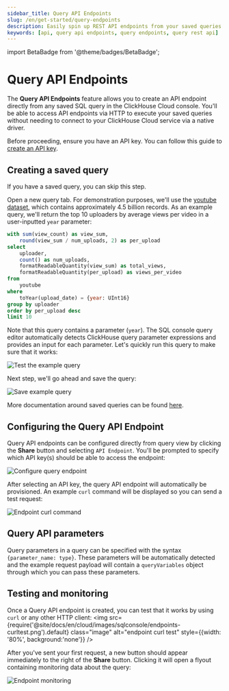 ```yaml
---
sidebar_title: Query API Endpoints
slug: /en/get-started/query-endpoints
description: Easily spin up REST API endpoints from your saved queries
keywords: [api, query api endpoints, query endpoints, query rest api]
---
```


import BetaBadge from '@theme/badges/BetaBadge';

# Query API Endpoints

<BetaBadge />

The **Query API Endpoints** feature allows you to create an API endpoint directly from any saved SQL query in the ClickHouse Cloud console. You'll be able to access API endpoints via HTTP to execute your saved queries without needing to connect to your ClickHouse Cloud service via a native driver.

Before proceeding, ensure you have an API key. You can follow this guide to [create an API key](/docs/en/cloud/manage/openapi).

## Creating a saved query

If you have a saved query, you can skip this step.

Open a new query tab. For demonstration purposes, we'll use the [youtube dataset](/docs/en/getting-started/example-datasets/youtube-dislikes), which contains approximately 4.5 billion records. As an example query, we'll return the top 10 uploaders by average views per video in a user-inputted `year` parameter:

```sql
with sum(view_count) as view_sum,
    round(view_sum / num_uploads, 2) as per_upload
select
    uploader,
    count() as num_uploads,
    formatReadableQuantity(view_sum) as total_views,
    formatReadableQuantity(per_upload) as views_per_video
from
    youtube
where
    toYear(upload_date) = {year: UInt16}
group by uploader
order by per_upload desc
limit 10
```

Note that this query contains a parameter (`year`). The SQL console query editor automatically detects ClickHouse query parameter expressions and provides an input for each parameter. Let's quickly run this query to make sure that it works:

![Test the example query](@site/docs/en/cloud/images/sqlconsole/endpoints-testquery.png)

Next step, we'll go ahead and save the query:

![Save example query](@site/docs/en/cloud/images/sqlconsole/endpoints-savequery.png)

More documentation around saved queries can be found [here](/docs/en/get-started/sql-console#saving-a-query).

## Configuring the Query API Endpoint

Query API endpoints can be configured directly from query view by clicking the **Share** button and selecting `API Endpoint`. You'll be prompted to specify which API key(s) should be able to access the endpoint:

![Configure query endpoint](@site/docs/en/cloud/images/sqlconsole/endpoints-configure.png)

After selecting an API key, the query API endpoint will automatically be provisioned. An example `curl` command will be displayed so you can send a test request:

![Endpoint curl command](@site/docs/en/cloud/images/sqlconsole/endpoints-completed.png)

## Query API parameters

Query parameters in a query can be specified with the syntax `{parameter_name: type}`. These parameters will be automatically detected and the example request payload will contain a `queryVariables` object through which you can pass these parameters.

## Testing and monitoring

Once a Query API endpoint is created, you can test that it works by using `curl` or any other HTTP client:
<img src={require('@site/docs/en/cloud/images/sqlconsole/endpoints-curltest.png').default} class="image" alt="endpoint curl test" style={{width: '80%', background:'none'}} />

After you've sent your first request, a new button should appear immediately to the right of the **Share** button. Clicking it will open a flyout containing monitoring data about the query:

![Endpoint monitoring](@site/docs/en/cloud/images/sqlconsole/endpoints-monitoring.png)
